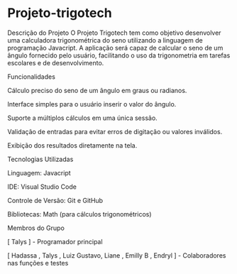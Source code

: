 # Projeto-trigotech
Descrição do Projeto
O Projeto Trigotech tem como objetivo desenvolver uma calculadora trigonométrica do seno utilizando a linguagem de programação Javacript. A aplicação será capaz de calcular o seno de um ângulo fornecido pelo usuário, facilitando o uso da trigonometria em tarefas escolares e de desenvolvimento.

Funcionalidades

Cálculo preciso do seno de um ângulo em graus ou radianos.

Interface simples para o usuário inserir o valor do ângulo.

Suporte a múltiplos cálculos em uma única sessão.

Validação de entradas para evitar erros de digitação ou valores inválidos.

Exibição dos resultados diretamente na tela.


Tecnologias Utilizadas

Linguagem: Javacript

IDE: Visual Studio Code

Controle de Versão: Git e GitHub

Bibliotecas: Math (para cálculos trigonométricos)


Membros do Grupo

[ Talys ] - Programador principal

[ Hadassa , Talys , Luiz Gustavo, Liane , Emilly B , Endryl ] - Colaboradores nas funções e testes
